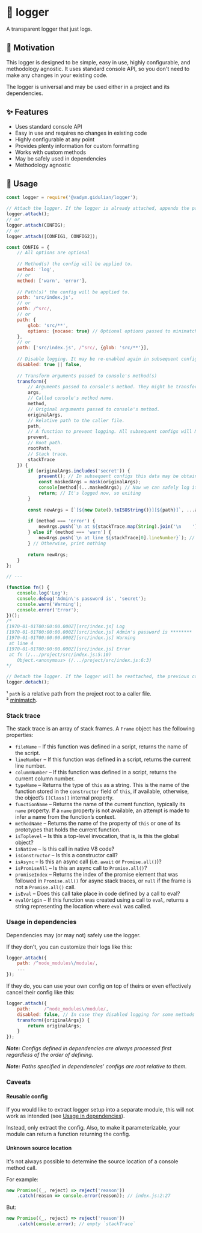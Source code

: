 # 📃 logger

A transparent logger that just logs.

## 🎯 Motivation

This logger is designed to be simple, easy in use, highly configurable, and methodology agnostic.
It uses standard console API, so you don't need to make any changes in your existing code.

The logger is universal and may be used either in a project and its dependencies.

## ✨ Features

- Uses standard console API
- Easy in use and requires no changes in existing code
- Highly configurable at any point
- Provides plenty information for custom formatting
- Works with custom methods
- May be safely used in dependencies
- Methodology agnostic

## 📝 Usage

```js
const logger = require('@vadym.gidulian/logger');

// Attach the logger. If the logger is already attached, appends the passed config to the existing one, if any.
logger.attach();
// or
logger.attach(CONFIG);
// or
logger.attach([CONFIG1, CONFIG2]);

const CONFIG = {
    // All options are optional
    
    // Method(s) the config will be applied to.
    method: 'log',
    // or
    method: ['warn', 'error'],
    
    // Path(s)¹ the config will be applied to.
    path: 'src/index.js',
    // or
    path: /^src/,
    // or
    path: {
        glob: 'src/**',
        options: {nocase: true} // Optional options passed to minimatch²
    },
    // or
    path: ['src/index.js', /^src/, {glob: 'src/**'}],
    
    // Disable logging. It may be re-enabled again in subsequent configs.
    disabled: true || false,
    
    // Transform arguments passed to console's method(s)
    transform({
        // Arguments passed to console's method. They might be transformed by previous configs.
        args,
        // Called console's method name.
        method,
        // Original arguments passed to console's method.
        originalArgs,
        // Relative path to the caller file.
        path,
        // A function to prevent logging. All subsequent configs will NOT be processed.
        prevent,
        // Root path.
        rootPath,
        // Stack trace.
        stackTrace
    }) {
        if (originalArgs.includes('secret')) {
            prevent(); // In subsequent configs this data may be obtained via `originalArgs` too, so preventing this
            const maskedArgs = mask(originalArgs);
            console[method](...maskedArgs); // Now we can safely log it again
            return; // It's logged now, so exiting
        }
        
        const newArgs = [`[${new Date().toISOString()}][${path}]`, ...args];
        
        if (method === 'error') {
            newArgs.push(`\n at ${stackTrace.map(String).join('\n    ')}`); // If it's an error, print the full stack trace
        } else if (method === 'warn') {
            newArgs.push(`\n at line ${stackTrace[0].lineNumber}`); // If it's a warn, print just the line number
        } // Otherwise, print nothing
        
        return newArgs;
    }
};

// ---

(function fn() {
    console.log('Log');
    console.debug('Admin\'s password is', 'secret');
    console.warn('Warning');
    console.error('Error');
})();
/*
[1970-01-01T00:00:00.000Z][src/index.js] Log
[1970-01-01T00:00:00.000Z][src/index.js] Admin's password is ********
[1970-01-01T00:00:00.000Z][src/index.js] Warning
 at line 4
[1970-01-01T00:00:00.000Z][src/index.js] Error
 at fn (/.../project/src/index.js:5:10)
    Object.<anonymous> (/.../project/src/index.js:6:3)
*/

// Detach the logger. If the logger will be reattached, the previous config will NOT be restored.
logger.detach();
```
¹ `path` is a relative path from the project root to a caller file. <br>
² [minimatch](https://github.com/isaacs/minimatch).

### Stack trace

The stack trace is an array of stack frames. A `Frame` object has the following properties:

- `fileName` &ndash; If this function was defined in a script, returns the name of the script.
- `lineNumber` &ndash; If this function was defined in a script, returns the current line number.
- `columnNumber` &ndash; If this function was defined in a script, returns the current column number.
- `typeName` &ndash; Returns the type of `this` as a string.
  This is the name of the function stored in the `constructor` field of `this`, if available,
  otherwise, the object’s `[[Class]]` internal property.
- `functionName` &ndash; Returns the name of the current function, typically its `name` property.
  If a `name` property is not available, an attempt is made to infer a name from the function’s context.
- `methodName` &ndash; Returns the name of the property of `this` or one of its prototypes that holds the current function.
- `isToplevel` &ndash; Is this a top-level invocation, that is, is this the global object?
- `isNative` &ndash; Is this call in native V8 code?
- `isConstructor` &ndash; Is this a constructor call?
- `isAsync` &ndash; Is this an async call (i.e. `await` or `Promise.all()`)?
- `isPromiseAll` &ndash; Is this an async call to `Promise.all()`?
- `promiseIndex` &ndash; Returns the index of the promise element that was followed in `Promise.all()` for async stack traces,
  or `null` if the frame is not a `Promise.all()` call.
- `isEval` &ndash; Does this call take place in code defined by a call to eval?
- `evalOrigin` &ndash; If this function was created using a call to `eval`,
  returns a string representing the location where `eval` was called.

### Usage in dependencies

Dependencies may (or may not) safely use the logger.

If they don't, you can customize their logs like this:

```js
logger.attach({
    path: /^node_modules\/module/,
    ...
});
```

If they do, you can use your own config on top of theirs or even effectively cancel their config like this:

```js
logger.attach({
    path:     /^node_modules\/module/,
    disabled: false, // In case they disabled logging for some methods and/or paths
    transform({originalArgs}) {
        return originalArgs;
    }
});
```

***Note:** Configs defined in dependencies are always processed first regardless of the order of defining.*

***Note:** Paths specified in dependencies' configs are root relative to them.*

### Caveats

#### Reusable config

If you would like to extract logger setup into a separate module, this will not work as intended (see [Usage in dependencies](#usage-in-dependencies)).

Instead, only extract the config. Also, to make it parameterizable, your module can return a function returning the config.

#### Unknown source location

It's not always possible to determine the source location of a console method call.

For example:

```js
new Promise((_, reject) => reject('reason'))
    .catch(reason => console.error(reason)); // index.js:2:27
```

But:

```js
new Promise((_, reject) => reject('reason'))
    .catch(console.error); // empty `stackTrace`
```
